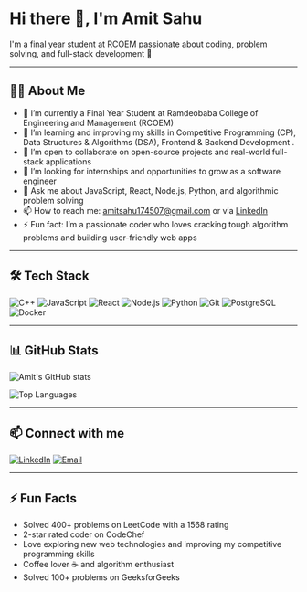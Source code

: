 # Hi there 👋, I'm Amit Sahu

I'm a final year student at RCOEM passionate about coding, problem solving, and full-stack development 🚀

---

## 👨‍💻 About Me
- 🔭 I’m currently a Final Year Student at Ramdeobaba College of Engineering and Management (RCOEM)  
- 🌱 I’m learning and improving my skills in Competitive Programming (CP), Data Structures & Algorithms (DSA), Frontend & Backend Development .  
- 👯 I’m open to collaborate on open-source projects and real-world full-stack applications  
- 🤔 I’m looking for internships and opportunities to grow as a software engineer  
- 💬 Ask me about JavaScript, React, Node.js, Python, and algorithmic problem solving  
- 📫 How to reach me: amitsahu174507@gmail.com or via [LinkedIn](https://www.linkedin.com/in/amit-sahu-24a03s1707/)  
- ⚡ Fun fact: I’m a passionate coder who loves cracking tough algorithm problems and building user-friendly web apps  

---

## 🛠️ Tech Stack
![C++](https://img.shields.io/badge/-C++-00599C?style=for-the-badge&logo=c%2B%2B&logoColor=white)
![JavaScript](https://img.shields.io/badge/-JavaScript-F7DF1E?style=for-the-badge&logo=javascript&logoColor=black)
![React](https://img.shields.io/badge/-React-61DAFB?style=for-the-badge&logo=react&logoColor=black)
![Node.js](https://img.shields.io/badge/-Node.js-339933?style=for-the-badge&logo=node.js&logoColor=white)
![Python](https://img.shields.io/badge/-Python-3776AB?style=for-the-badge&logo=python&logoColor=white)
![Git](https://img.shields.io/badge/-Git-F05032?style=for-the-badge&logo=git&logoColor=white)
![PostgreSQL](https://img.shields.io/badge/-PostgreSQL-316192?style=for-the-badge&logo=postgresql&logoColor=white)
![Docker](https://img.shields.io/badge/-Docker-2496ED?style=for-the-badge&logo=docker&logoColor=white)

---

## 📊 GitHub Stats

![Amit's GitHub stats](https://github-readme-stats.vercel.app/api?username=amit-s4507&show_icons=true&theme=radical)

![Top Languages](https://github-readme-stats.vercel.app/api/top-langs/?username=amit-s4507&layout=compact&theme=radical)

---

## 📫 Connect with me

[![LinkedIn](https://img.shields.io/badge/-LinkedIn-0A66C2?style=for-the-badge&logo=linkedin&logoColor=white)](https://www.linkedin.com/in/amit-sahu-24a03s1707/)
[![Email](https://img.shields.io/badge/-Email-D14836?style=for-the-badge&logo=gmail&logoColor=white)](mailto:amitsahu174507@gmail.com)

---

## ⚡ Fun Facts
- Solved 400+ problems on LeetCode with a 1568 rating  
- 2-star rated coder on CodeChef  
- Love exploring new web technologies and improving my competitive programming skills  
- Coffee lover ☕ and algorithm enthusiast
- Solved 100+ problems on GeeksforGeeks 
